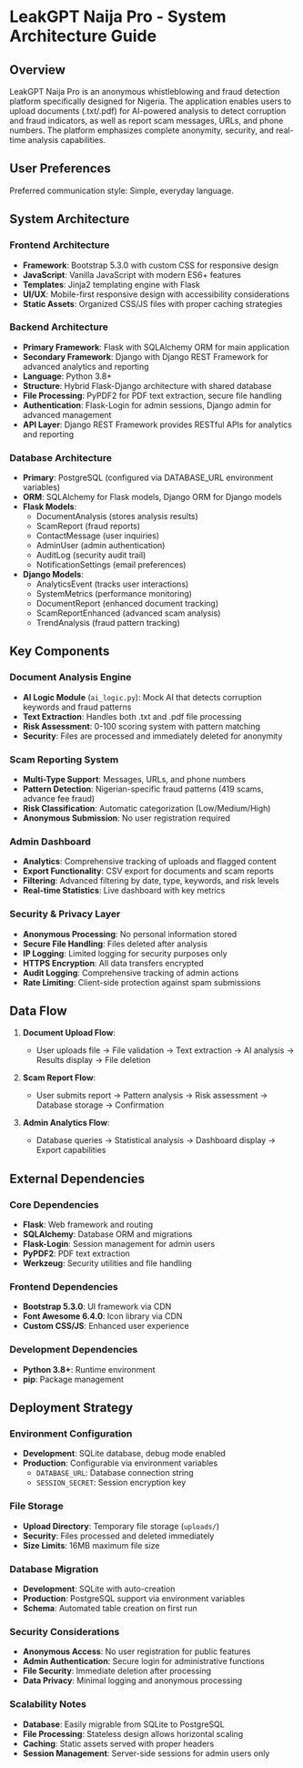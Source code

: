 # LeakGPT Naija Pro - System Architecture Guide

## Overview

LeakGPT Naija Pro is an anonymous whistleblowing and fraud detection platform specifically designed for Nigeria. The application enables users to upload documents (.txt/.pdf) for AI-powered analysis to detect corruption and fraud indicators, as well as report scam messages, URLs, and phone numbers. The platform emphasizes complete anonymity, security, and real-time analysis capabilities.

## User Preferences

Preferred communication style: Simple, everyday language.

## System Architecture

### Frontend Architecture
- **Framework**: Bootstrap 5.3.0 with custom CSS for responsive design
- **JavaScript**: Vanilla JavaScript with modern ES6+ features
- **Templates**: Jinja2 templating engine with Flask
- **UI/UX**: Mobile-first responsive design with accessibility considerations
- **Static Assets**: Organized CSS/JS files with proper caching strategies

### Backend Architecture
- **Primary Framework**: Flask with SQLAlchemy ORM for main application
- **Secondary Framework**: Django with Django REST Framework for advanced analytics and reporting
- **Language**: Python 3.8+
- **Structure**: Hybrid Flask-Django architecture with shared database
- **File Processing**: PyPDF2 for PDF text extraction, secure file handling
- **Authentication**: Flask-Login for admin sessions, Django admin for advanced management
- **API Layer**: Django REST Framework provides RESTful APIs for analytics and reporting

### Database Architecture
- **Primary**: PostgreSQL (configured via DATABASE_URL environment variables)
- **ORM**: SQLAlchemy for Flask models, Django ORM for Django models
- **Flask Models**: 
  - DocumentAnalysis (stores analysis results)
  - ScamReport (fraud reports)
  - ContactMessage (user inquiries)
  - AdminUser (admin authentication)
  - AuditLog (security audit trail)
  - NotificationSettings (email preferences)
- **Django Models**:
  - AnalyticsEvent (tracks user interactions)
  - SystemMetrics (performance monitoring)
  - DocumentReport (enhanced document tracking)
  - ScamReportEnhanced (advanced scam analysis)
  - TrendAnalysis (fraud pattern tracking)

## Key Components

### Document Analysis Engine
- **AI Logic Module** (`ai_logic.py`): Mock AI that detects corruption keywords and fraud patterns
- **Text Extraction**: Handles both .txt and .pdf file processing
- **Risk Assessment**: 0-100 scoring system with pattern matching
- **Security**: Files are processed and immediately deleted for anonymity

### Scam Reporting System
- **Multi-Type Support**: Messages, URLs, and phone numbers
- **Pattern Detection**: Nigerian-specific fraud patterns (419 scams, advance fee fraud)
- **Risk Classification**: Automatic categorization (Low/Medium/High)
- **Anonymous Submission**: No user registration required

### Admin Dashboard
- **Analytics**: Comprehensive tracking of uploads and flagged content
- **Export Functionality**: CSV export for documents and scam reports
- **Filtering**: Advanced filtering by date, type, keywords, and risk levels
- **Real-time Statistics**: Live dashboard with key metrics

### Security & Privacy Layer
- **Anonymous Processing**: No personal information stored
- **Secure File Handling**: Files deleted after analysis
- **IP Logging**: Limited logging for security purposes only
- **HTTPS Encryption**: All data transfers encrypted
- **Audit Logging**: Comprehensive tracking of admin actions
- **Rate Limiting**: Client-side protection against spam submissions

## Data Flow

1. **Document Upload Flow**:
   - User uploads file → File validation → Text extraction → AI analysis → Results display → File deletion

2. **Scam Report Flow**:
   - User submits report → Pattern analysis → Risk assessment → Database storage → Confirmation

3. **Admin Analytics Flow**:
   - Database queries → Statistical analysis → Dashboard display → Export capabilities

## External Dependencies

### Core Dependencies
- **Flask**: Web framework and routing
- **SQLAlchemy**: Database ORM and migrations
- **Flask-Login**: Session management for admin users
- **PyPDF2**: PDF text extraction
- **Werkzeug**: Security utilities and file handling

### Frontend Dependencies
- **Bootstrap 5.3.0**: UI framework via CDN
- **Font Awesome 6.4.0**: Icon library via CDN
- **Custom CSS/JS**: Enhanced user experience

### Development Dependencies
- **Python 3.8+**: Runtime environment
- **pip**: Package management

## Deployment Strategy

### Environment Configuration
- **Development**: SQLite database, debug mode enabled
- **Production**: Configurable via environment variables
  - `DATABASE_URL`: Database connection string
  - `SESSION_SECRET`: Session encryption key

### File Storage
- **Upload Directory**: Temporary file storage (`uploads/`)
- **Security**: Files processed and deleted immediately
- **Size Limits**: 16MB maximum file size

### Database Migration
- **Development**: SQLite with auto-creation
- **Production**: PostgreSQL support via environment variables
- **Schema**: Automated table creation on first run

### Security Considerations
- **Anonymous Access**: No user registration for public features
- **Admin Authentication**: Secure login for administrative functions
- **File Security**: Immediate deletion after processing
- **Data Privacy**: Minimal logging and anonymous processing

### Scalability Notes
- **Database**: Easily migrable from SQLite to PostgreSQL
- **File Processing**: Stateless design allows horizontal scaling
- **Caching**: Static assets served with proper headers
- **Session Management**: Server-side sessions for admin users only